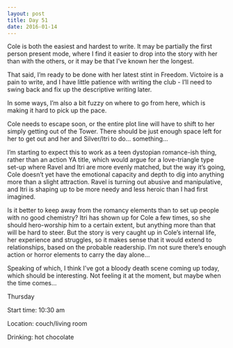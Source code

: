 ```yaml
---
layout: post
title: Day 51
date: 2016-01-14
---
```


Cole is both the easiest and hardest to write. It may be partially the first person present mode, where I find it easier to drop into the story with her than with the others, or it may be that I’ve known her the longest. 

That said, I’m ready to be done with her latest stint in Freedom. Victoire is a pain to write, and I have little patience with writing the club - I’ll need to swing back and fix up the descriptive writing later. 

In some ways, I’m also a bit fuzzy on where to go from here, which is making it hard to pick up the pace. 

Cole needs to escape soon, or the entire plot line will have to shift to her simply getting out of the Tower. There should be just enough space left for her to get out and her and Silver/Itri to do… something… 

I’m starting to expect this to work as a teen dystopian romance-ish thing, rather than an action YA title, which would argue for a love-triangle type set-up where Ravel and Itri are more evenly matched, but the way it’s going, Cole doesn’t yet have the emotional capacity and depth to dig into anything more than a slight attraction. Ravel is turning out abusive and manipulative, and Itri is shaping up to be more needy and less heroic than I had first imagined. 

Is it better to keep away from the romancy elements than to set up people with no good chemistry? Itri has shown up for Cole a few times, so she should hero-worship him to a certain extent, but anything more than that will be hard to steer. But the story is very caught up in Cole’s internal life, her experience and struggles, so it makes sense that it would extend to relationships, based on the probable readership. I’m not sure there’s enough action or horror elements to carry the day alone… 

Speaking of which, I think I’ve got a bloody death scene coming up today, which should be interesting. Not feeling it at the moment, but maybe when the time comes…


Thursday

Start time: 10:30 am

Location: couch/living room

Drinking: hot chocolate
